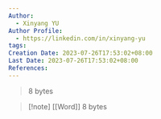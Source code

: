 ```yaml
---
Author:
  - Xinyang YU
Author Profile:
  - https://linkedin.com/in/xinyang-yu
tags:
Creation Date: 2023-07-26T17:53:02+08:00
Last Date: 2023-07-26T17:53:02+08:00
References:
---
```

>8 bytes

>[!note] [[Word]]
>8 bytes